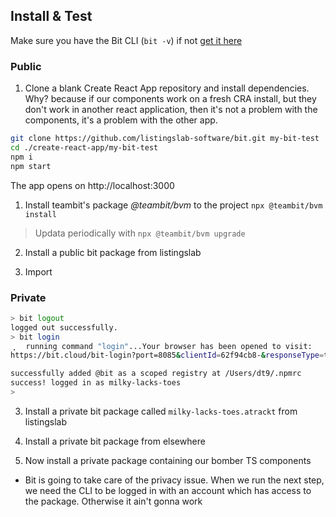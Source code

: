 ## Install & Test

Make sure you have the Bit CLI (`bit -v`) if not [get it here](https://www.npmjs.com/package/bit-cli)

### Public 

1. Clone a blank Create React App repository and install dependencies. Why? because if our components work on a fresh CRA install, but they don't work in another react application, then it's not a problem with the components, it's a problem with the other app.

```bash
git clone https://github.com/listingslab-software/bit.git my-bit-test
cd ./create-react-app/my-bit-test
npm i
npm start
```
The app opens on http://localhost:3000

1. Install teambit's package _@teambit/bvm_ to the project 
`npx @teambit/bvm install` 
> Updata periodically with `npx @teambit/bvm upgrade` 

2. Install a public bit package from listingslab

3. Import 


### Private 

```bash
> bit logout
logged out successfully.
> bit login 
⢀⠀ running command "login"...Your browser has been opened to visit:
https://bit.cloud/bit-login?port=8085&clientId=62f94cb8-&responseType=token&deviceName=MacBook-Air.local&os=darwin

successfully added @bit as a scoped registry at /Users/dt9/.npmrc
success! logged in as milky-lacks-toes
> 
```


3. Install a private bit package called `milky-lacks-toes.atrackt` from listingslab

4. Install a private bit package from elsewhere

5. Now install a private package  containing our bomber TS components

- Bit is going to take care of the privacy issue. When we run the next step, we need the CLI to be logged in with an account which has access to the package. Otherwise it ain't gonna work